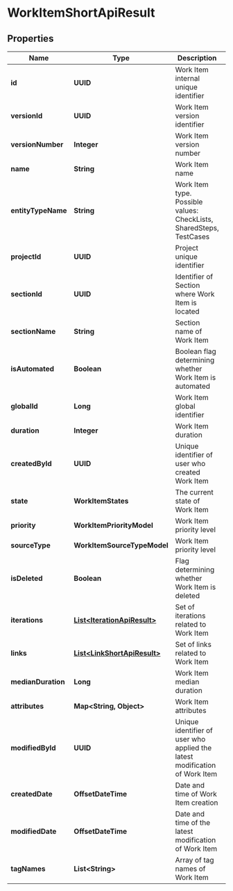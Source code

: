 

# WorkItemShortApiResult


## Properties

| Name | Type | Description | Notes |
|------------ | ------------- | ------------- | -------------|
|**id** | **UUID** | Work Item internal unique identifier |  |
|**versionId** | **UUID** | Work Item version identifier |  |
|**versionNumber** | **Integer** | Work Item version number |  |
|**name** | **String** | Work Item name |  |
|**entityTypeName** | **String** | Work Item type. Possible values: CheckLists, SharedSteps, TestCases |  |
|**projectId** | **UUID** | Project unique identifier |  |
|**sectionId** | **UUID** | Identifier of Section where Work Item is located |  |
|**sectionName** | **String** | Section name of Work Item |  |
|**isAutomated** | **Boolean** | Boolean flag determining whether Work Item is automated |  |
|**globalId** | **Long** | Work Item global identifier |  |
|**duration** | **Integer** | Work Item duration |  |
|**createdById** | **UUID** | Unique identifier of user who created Work Item |  |
|**state** | **WorkItemStates** | The current state of Work Item |  |
|**priority** | **WorkItemPriorityModel** | Work Item priority level |  |
|**sourceType** | **WorkItemSourceTypeModel** | Work Item priority level |  |
|**isDeleted** | **Boolean** | Flag determining whether Work Item is deleted |  |
|**iterations** | [**List&lt;IterationApiResult&gt;**](IterationApiResult.md) | Set of iterations related to Work Item |  |
|**links** | [**List&lt;LinkShortApiResult&gt;**](LinkShortApiResult.md) | Set of links related to Work Item |  |
|**medianDuration** | **Long** | Work Item median duration |  [optional] |
|**attributes** | **Map&lt;String, Object&gt;** | Work Item attributes |  [optional] |
|**modifiedById** | **UUID** | Unique identifier of user who applied the latest modification of Work Item |  [optional] |
|**createdDate** | **OffsetDateTime** | Date and time of Work Item creation |  [optional] |
|**modifiedDate** | **OffsetDateTime** | Date and time of the latest modification of Work Item |  [optional] |
|**tagNames** | **List&lt;String&gt;** | Array of tag names of Work Item |  [optional] |



